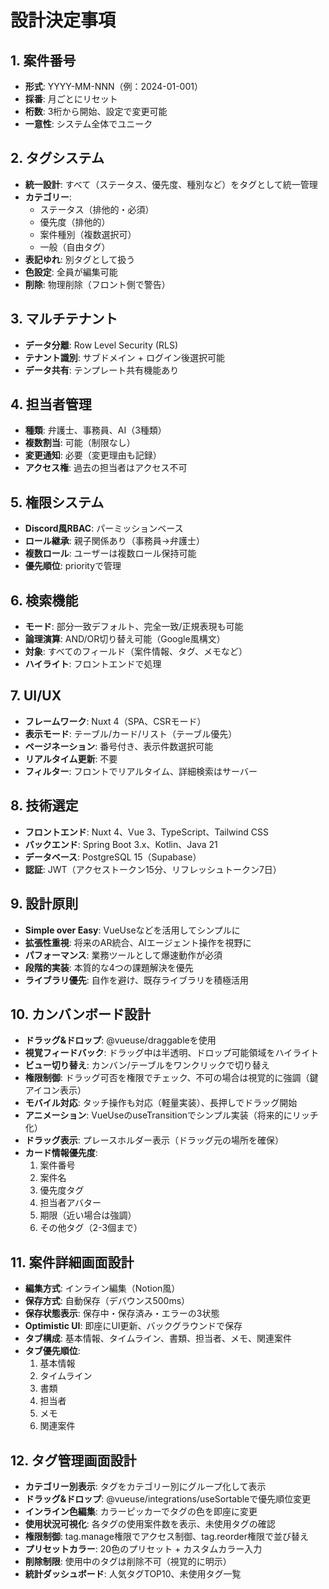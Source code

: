 # 設計決定事項

## 1. 案件番号
- **形式**: YYYY-MM-NNN（例：2024-01-001）
- **採番**: 月ごとにリセット
- **桁数**: 3桁から開始、設定で変更可能
- **一意性**: システム全体でユニーク

## 2. タグシステム
- **統一設計**: すべて（ステータス、優先度、種別など）をタグとして統一管理
- **カテゴリー**: 
  - ステータス（排他的・必須）
  - 優先度（排他的）
  - 案件種別（複数選択可）
  - 一般（自由タグ）
- **表記ゆれ**: 別タグとして扱う
- **色設定**: 全員が編集可能
- **削除**: 物理削除（フロント側で警告）

## 3. マルチテナント
- **データ分離**: Row Level Security (RLS)
- **テナント識別**: サブドメイン + ログイン後選択可能
- **データ共有**: テンプレート共有機能あり

## 4. 担当者管理
- **種類**: 弁護士、事務員、AI（3種類）
- **複数割当**: 可能（制限なし）
- **変更通知**: 必要（変更理由も記録）
- **アクセス権**: 過去の担当者はアクセス不可

## 5. 権限システム
- **Discord風RBAC**: パーミッションベース
- **ロール継承**: 親子関係あり（事務員→弁護士）
- **複数ロール**: ユーザーは複数ロール保持可能
- **優先順位**: priorityで管理

## 6. 検索機能
- **モード**: 部分一致デフォルト、完全一致/正規表現も可能
- **論理演算**: AND/OR切り替え可能（Google風構文）
- **対象**: すべてのフィールド（案件情報、タグ、メモなど）
- **ハイライト**: フロントエンドで処理

## 7. UI/UX
- **フレームワーク**: Nuxt 4（SPA、CSRモード）
- **表示モード**: テーブル/カード/リスト（テーブル優先）
- **ページネーション**: 番号付き、表示件数選択可能
- **リアルタイム更新**: 不要
- **フィルター**: フロントでリアルタイム、詳細検索はサーバー

## 8. 技術選定
- **フロントエンド**: Nuxt 4、Vue 3、TypeScript、Tailwind CSS
- **バックエンド**: Spring Boot 3.x、Kotlin、Java 21
- **データベース**: PostgreSQL 15（Supabase）
- **認証**: JWT（アクセストークン15分、リフレッシュトークン7日）

## 9. 設計原則
- **Simple over Easy**: VueUseなどを活用してシンプルに
- **拡張性重視**: 将来のAR統合、AIエージェント操作を視野に
- **パフォーマンス**: 業務ツールとして爆速動作が必須
- **段階的実装**: 本質的な4つの課題解決を優先
- **ライブラリ優先**: 自作を避け、既存ライブラリを積極活用

## 10. カンバンボード設計
- **ドラッグ&ドロップ**: @vueuse/draggableを使用
- **視覚フィードバック**: ドラッグ中は半透明、ドロップ可能領域をハイライト
- **ビュー切り替え**: カンバン/テーブルをワンクリックで切り替え
- **権限制御**: ドラッグ可否を権限でチェック、不可の場合は視覚的に強調（鍵アイコン表示）
- **モバイル対応**: タッチ操作も対応（軽量実装）、長押しでドラッグ開始
- **アニメーション**: VueUseのuseTransitionでシンプル実装（将来的にリッチ化）
- **ドラッグ表示**: プレースホルダー表示（ドラッグ元の場所を確保）
- **カード情報優先度**: 
  1. 案件番号
  2. 案件名
  3. 優先度タグ
  4. 担当者アバター
  5. 期限（近い場合は強調）
  6. その他タグ（2-3個まで）

## 11. 案件詳細画面設計
- **編集方式**: インライン編集（Notion風）
- **保存方式**: 自動保存（デバウンス500ms）
- **保存状態表示**: 保存中・保存済み・エラーの3状態
- **Optimistic UI**: 即座にUI更新、バックグラウンドで保存
- **タブ構成**: 基本情報、タイムライン、書類、担当者、メモ、関連案件
- **タブ優先順位**: 
  1. 基本情報
  2. タイムライン
  3. 書類
  4. 担当者
  5. メモ
  6. 関連案件

## 12. タグ管理画面設計
- **カテゴリー別表示**: タグをカテゴリー別にグループ化して表示
- **ドラッグ&ドロップ**: @vueuse/integrations/useSortableで優先順位変更
- **インライン色編集**: カラーピッカーでタグの色を即座に変更
- **使用状況可視化**: 各タグの使用案件数を表示、未使用タグの確認
- **権限制御**: tag.manage権限でアクセス制御、tag.reorder権限で並び替え
- **プリセットカラー**: 20色のプリセット + カスタムカラー入力
- **削除制限**: 使用中のタグは削除不可（視覚的に明示）
- **統計ダッシュボード**: 人気タグTOP10、未使用タグ一覧